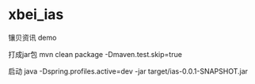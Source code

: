 # xbei_ias

镶贝资讯 demo 

打成jar包
mvn clean package -Dmaven.test.skip=true

启动
java -Dspring.profiles.active=dev -jar target/ias-0.0.1-SNAPSHOT.jar
